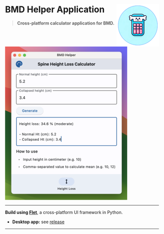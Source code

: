 # BMD Helper Application <a href="https://github.com/Lightbridge-KS/nm-bmd-app"><img src="assets/icon.png" align="right" height="138" /></a>


> **Cross-platform calculator application for BMD.**


<img src="./img/screenshot-light.png" width="400">

---

**Build using [Flet](https://flet.dev/)**, a cross-platform UI framework in Python.

- **Desktop app:** see [release](https://github.com/Lightbridge-KS/nm-bmd-app/releases)

---
